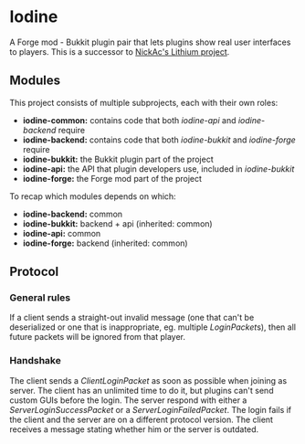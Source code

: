 # Iodine

A Forge mod - Bukkit plugin pair that lets plugins show real user interfaces to players.
This is a successor to [NickAc's Lithium project](https://www.spigotmc.org/threads/lithium.274569/).

## Modules

This project consists of multiple subprojects, each with their own roles:

 - **iodine-common:** contains code that both *iodine-api* and *iodine-backend* require
 - **iodine-backend:** contains code that both *iodine-bukkit* and *iodine-forge* require
 - **iodine-bukkit:** the Bukkit plugin part of the project
 - **iodine-api:** the API that plugin developers use, included in *iodine-bukkit*
 - **iodine-forge:** the Forge mod part of the project

To recap which modules depends on which:

 - **iodine-backend:** common
 - **iodine-bukkit:** backend + api (inherited: common)
 - **iodine-api:** common
 - **iodine-forge:** backend (inherited: common)

## Protocol

### General rules

If a client sends a straight-out invalid message (one that can't be deserialized or one that is
inappropriate, eg. multiple *LoginPacket*s), then all future packets will be ignored from that player.

### Handshake

The client sends a *ClientLoginPacket* as soon as possible when joining as server.
The client has an unlimited time to do it, but plugins can't send custom GUIs before the login.
The server respond with either a *ServerLoginSuccessPacket* or a *ServerLoginFailedPacket*.
The login fails if the client and the server are on a different protocol version.
The client receives a message stating whether him or the server is outdated.
